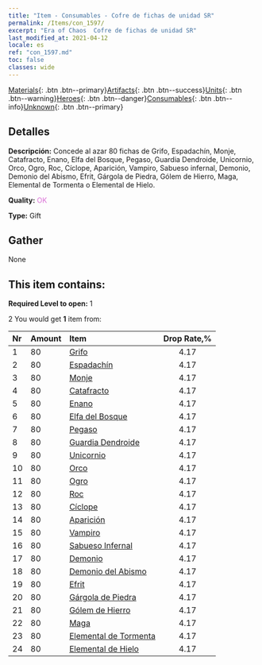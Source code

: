 ```yaml
---
title: "Item - Consumables - Cofre de fichas de unidad SR"
permalink: /Items/con_1597/
excerpt: "Era of Chaos  Cofre de fichas de unidad SR"
last_modified_at: 2021-04-12
locale: es
ref: "con_1597.md"
toc: false
classes: wide
---
```

 [Materials](/es/Items/){: .btn .btn--primary}[Artifacts](/es/Items/Artifacts/){: .btn .btn--success}[Units](/es/Items/Units/){: .btn .btn--warning}[Heroes](/es/Items/Heroes/){: .btn .btn--danger}[Consumables](/es/Items/Consumables/){: .btn .btn--info}[Unknown](/es/Items/Unknown/){: .btn .btn--primary}

## Detalles
 **Descripción:** Concede al azar 80 fichas de Grifo, Espadachín, Monje, Catafracto, Enano, Elfa del Bosque, Pegaso, Guardia Dendroide, Unicornio, Orco, Ogro, Roc, Cíclope, Aparición, Vampiro, Sabueso infernal, Demonio, Demonio del Abismo, Efrit, Gárgola de Piedra, Gólem de Hierro, Maga, Elemental de Tormenta o Elemental de Hielo.

 **Quality:** <span style="color: #DA70D6">OK</span>

 **Type:** Gift

## Gather

  None

## This item contains:

 **Required Level to open:** 1

 2 You would get **1** item  from:

  | Nr | Amount |     Item    | Drop Rate,% |
  |:---|:-------|:------------|:---------:|
  | 1 | 80 | [Grifo](/es/Items/unt_192/) | 4.17 | 
  | 2 | 80 | [Espadachín](/es/Items/unt_193/) | 4.17 | 
  | 3 | 80 | [Monje](/es/Items/unt_194/) | 4.17 | 
  | 4 | 80 | [Catafracto](/es/Items/unt_195/) | 4.17 | 
  | 5 | 80 | [Enano](/es/Items/unt_200/) | 4.17 | 
  | 6 | 80 | [Elfa del Bosque](/es/Items/unt_201/) | 4.17 | 
  | 7 | 80 | [Pegaso](/es/Items/unt_202/) | 4.17 | 
  | 8 | 80 | [Guardia Dendroide](/es/Items/unt_203/) | 4.17 | 
  | 9 | 80 | [Unicornio](/es/Items/unt_204/) | 4.17 | 
  | 10 | 80 | [Orco](/es/Items/unt_219/) | 4.17 | 
  | 11 | 80 | [Ogro](/es/Items/unt_220/) | 4.17 | 
  | 12 | 80 | [Roc](/es/Items/unt_221/) | 4.17 | 
  | 13 | 80 | [Cíclope](/es/Items/unt_222/) | 4.17 | 
  | 14 | 80 | [Aparición](/es/Items/unt_210/) | 4.17 | 
  | 15 | 80 | [Vampiro](/es/Items/unt_211/) | 4.17 | 
  | 16 | 80 | [Sabueso Infernal](/es/Items/unt_228/) | 4.17 | 
  | 17 | 80 | [Demonio](/es/Items/unt_229/) | 4.17 | 
  | 18 | 80 | [Demonio del Abismo](/es/Items/unt_230/) | 4.17 | 
  | 19 | 80 | [Efrit](/es/Items/unt_231/) | 4.17 | 
  | 20 | 80 | [Gárgola de Piedra](/es/Items/unt_236/) | 4.17 | 
  | 21 | 80 | [Gólem de Hierro](/es/Items/unt_237/) | 4.17 | 
  | 22 | 80 | [Maga](/es/Items/unt_238/) | 4.17 | 
  | 23 | 80 | [Elemental de Tormenta](/es/Items/unt_263/) | 4.17 | 
  | 24 | 80 | [Elemental de Hielo](/es/Items/unt_264/) | 4.17 | 
